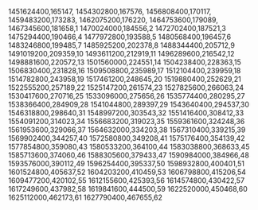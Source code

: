 1451624400,165147,
1454302800,167576,
1456808400,170117,
1459483200,173283,
1462075200,176220,
1464753600,179089,
1467345600,181658,1
1470024000,184556,2
1472702400,187521,3
1475294400,190466,4
1477972800,193588,5
1480568400,196457,6
1483246800,199485,7
1485925200,202378,8
1488344400,205712,9
1491019200,209359,10
1493611200,212919,11
1496289600,216542,12
1498881600,220572,13
1501560000,224551,14
1504238400,228363,15
1506830400,231828,16
1509508800,235989,17
1512104400,239959,18
1514782800,243958,19
1517461200,248645,20
1519880400,252629,21
1522555200,257189,22
1525147200,261574,23
1527825600,266063,24
1530417600,270716,25
1533096000,275656,26
1535774400,280295,27
1538366400,284909,28
1541044800,289397,29
1543640400,294537,30
1546318800,298640,31
1548997200,303543,32
1551416400,308412,33
1554091200,314023,34
1556683200,319023,35
1559361600,324248,36
1561953600,329066,37
1564632000,334203,38
1567310400,339215,39
1569902400,344257,40
1572580800,349208,41
1575176400,354139,42
1577854800,359080,43
1580533200,364100,44
1583038800,368633,45
1585713600,374060,46
1588305600,379433,47
1590984000,384966,48
1593576000,390112,49
1596254400,395337,50
1598932800,400401,51
1601524800,405637,52
1604203200,410459,53
1606798800,415206,54
1609477200,420102,55
1612155600,425393,56
1614574800,430422,57
1617249600,437982,58
1619841600,444500,59
1622520000,450468,60
1625112000,462173,61
1627790400,467655,62
